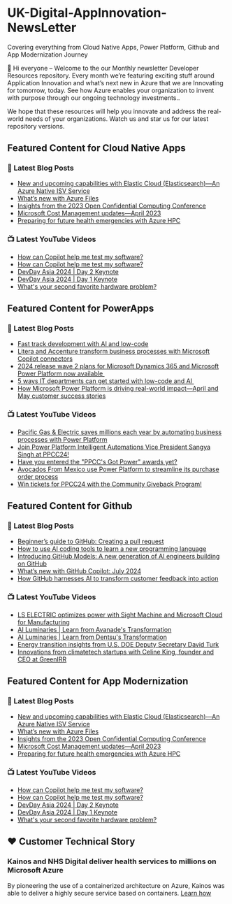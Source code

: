 # UK-Digital-AppInnovation-NewsLetter

Covering everything from Cloud Native Apps, Power Platform, Github and App Modernization Journey

👋 Hi everyone – Welcome to the our Monthly newsletter Developer Resources repository. Every month we’re featuring exciting stuff around Application Innovation and what’s next new in Azure that we are Innovating for tomorrow, today. See how Azure enables your organization to invent with purpose through our ongoing technology investments..


We hope that these resources will help you innovate and address the real-world needs of your organizations. Watch us and star us for our latest repository versions.

## Featured Content for Cloud Native Apps


### 📝 Latest Blog Posts

    
<!-- BLOGCNA:START -->
- [New and upcoming capabilities with Elastic Cloud (Elasticsearch)—An Azure Native ISV Service](https://azure.microsoft.com/blog/new-and-upcoming-capabilities-with-elastic-cloud-elasticsearch-an-azure-native-isv-service/)
- [What’s new with Azure Files](https://azure.microsoft.com/blog/what-s-new-with-azure-files/)
- [Insights from the 2023 Open Confidential Computing Conference](https://azure.microsoft.com/blog/insights-from-the-2023-open-confidential-computing-conference/)
- [Microsoft Cost Management updates—April 2023](https://azure.microsoft.com/blog/microsoft-cost-management-updates-april-2023/)
- [Preparing for future health emergencies with Azure HPC ](https://azure.microsoft.com/blog/preparing-for-future-health-emergencies-with-azure-hpc/)
<!-- BLOGCNA:END -->

### 📺 Latest YouTube Videos

 
<!-- YOUTUBECNA:START -->
- [How can Copilot help me test my software?](https://www.youtube.com/watch?v=UGkQOSEoXuk)
- [How can Copilot help me test my software?](https://www.youtube.com/watch?v=8MUxTk17k6c)
- [DevDay Asia 2024 | Day 2 Keynote](https://www.youtube.com/watch?v=L0PkyrArEf4)
- [DevDay Asia 2024 | Day 1 Keynote](https://www.youtube.com/watch?v=cvAKKR22xhk)
- [What&#39;s your second favorite hardware problem?](https://www.youtube.com/watch?v=CEiCuLIgkBs)
<!-- YOUTUBECNA:END -->

##  Featured Content for PowerApps
### 📝 Latest Blog Posts
<!-- BLOGPOWER:START -->
- [Fast track development with AI and low-code](https://www.microsoft.com/en-us/power-platform/blog/2024/08/06/fast-track-development-with-ai-and-low-code/)
- [Litera and Accenture transform business processes with Microsoft Copilot connectors](https://www.microsoft.com/en-us/power-platform/blog/2024/07/25/litera-and-accenture-transform-business-processes-with-microsoft-copilot-connectors/)
- [2024 release wave 2 plans for Microsoft Dynamics 365 and Microsoft Power Platform now available ](https://www.microsoft.com/en-us/dynamics-365/blog/business-leader/2024/07/16/2024-release-wave-2-plans-for-microsoft-dynamics-365-and-microsoft-power-platform-now-available/)
- [5 ways IT departments can get started with low-code and AI ](https://www.microsoft.com/en-us/microsoft-copilot/blog/copilot-studio/5-ways-it-departments-can-get-started-with-low-code-and-ai/)
- [How Microsoft Power Platform is driving real-world impact—April and May customer success stories](https://www.microsoft.com/en-us/power-platform/blog/2024/06/26/how-microsoft-power-platform-is-driving-real-world-impact-april-and-may-customer-success-stories/)
<!-- BLOGPOWER:END -->
 ### 📺 Latest YouTube Videos
    
<!-- YOUTUBEPOWER:START -->
- [Pacific Gas &amp; Electric saves millions each year by automating business processes with Power Platform](https://www.youtube.com/watch?v=9a_IJJiY3SY)
- [Join Power Platform Intelligent Automations Vice President Sangya Singh at PPCC24!](https://www.youtube.com/watch?v=Klcprco2fr0)
- [Have you entered the &quot;PPCC&#39;s Got Power&quot; awards yet?](https://www.youtube.com/watch?v=Tu5njOjkzuo)
- [Avocados From Mexico use Power Platform to streamline its purchase order process](https://www.youtube.com/watch?v=eLLIoYSEVD0)
- [Win tickets for PPCC24 with the Community Giveback Program!](https://www.youtube.com/watch?v=4fmi4EdDCak)
<!-- YOUTUBEPOWER:END -->

##  Featured Content for Github
### 📝 Latest Blog Posts
<!-- BLOGGITHUB:START -->
- [Beginner’s guide to GitHub: Creating a pull request](https://github.blog/developer-skills/github/beginners-guide-to-github-creating-a-pull-request/)
- [How to use AI coding tools to learn a new programming language](https://github.blog/developer-skills/programming-languages-and-frameworks/how-to-use-ai-coding-tools-to-learn-a-new-programming-language/)
- [Introducing GitHub Models: A new generation of AI engineers building on GitHub](https://github.blog/news-insights/product-news/introducing-github-models/)
- [What’s new with GitHub Copilot: July 2024](https://github.blog/ai-and-ml/github-copilot/whats-new-with-github-copilot-july-2024/)
- [How GitHub harnesses AI to transform customer feedback into action](https://github.blog/ai-and-ml/machine-learning/how-github-harnesses-ai-to-transform-customer-feedback-into-action/)
<!-- BLOGGITHUB:END -->
### 📺 Latest YouTube Videos
<!-- YOUTUBEGITHUB:START -->
- [LS ELECTRIC optimizes power with Sight Machine and Microsoft Cloud for Manufacturing](https://www.youtube.com/watch?v=AtwO3wILvRc)
- [AI Luminaries | Learn from Avanade&#39;s Transformation](https://www.youtube.com/watch?v=ngFCBV_KoYo)
- [AI Luminaries | Learn from Dentsu&#39;s ​Transformation](https://www.youtube.com/watch?v=o3mTuhBSs5A)
- [Energy transition insights from U.S. DOE Deputy Secretary David Turk](https://www.youtube.com/watch?v=kLKCoqnq6vw)
- [Innovations from climatetech startups with Celine King, founder and CEO at GreenIRR](https://www.youtube.com/watch?v=0A4MJtXr4UQ)
<!-- YOUTUBEGITHUB:END -->
##  Featured Content for App Modernization
### 📝 Latest Blog Posts
<!-- BLOGAPPMOD:START -->
- [New and upcoming capabilities with Elastic Cloud (Elasticsearch)—An Azure Native ISV Service](https://azure.microsoft.com/blog/new-and-upcoming-capabilities-with-elastic-cloud-elasticsearch-an-azure-native-isv-service/)
- [What’s new with Azure Files](https://azure.microsoft.com/blog/what-s-new-with-azure-files/)
- [Insights from the 2023 Open Confidential Computing Conference](https://azure.microsoft.com/blog/insights-from-the-2023-open-confidential-computing-conference/)
- [Microsoft Cost Management updates—April 2023](https://azure.microsoft.com/blog/microsoft-cost-management-updates-april-2023/)
- [Preparing for future health emergencies with Azure HPC ](https://azure.microsoft.com/blog/preparing-for-future-health-emergencies-with-azure-hpc/)
<!-- BLOGAPPMOD:END -->
### 📺 Latest YouTube Videos
<!-- YOUTUBEAPPMOD:START -->
- [How can Copilot help me test my software?](https://www.youtube.com/watch?v=UGkQOSEoXuk)
- [How can Copilot help me test my software?](https://www.youtube.com/watch?v=8MUxTk17k6c)
- [DevDay Asia 2024 | Day 2 Keynote](https://www.youtube.com/watch?v=L0PkyrArEf4)
- [DevDay Asia 2024 | Day 1 Keynote](https://www.youtube.com/watch?v=cvAKKR22xhk)
- [What&#39;s your second favorite hardware problem?](https://www.youtube.com/watch?v=CEiCuLIgkBs)
<!-- YOUTUBEAPPMOD:END -->


## ♥️ Customer Technical Story 

### Kainos and NHS Digital deliver health services to millions on Microsoft Azure

By pioneering the use of a containerized architecture on Azure, Kainos was able to deliver a highly secure service based on containers. [Learn how](https://customers.microsoft.com/en-us/story/1368348549535774520-kainos-and-nhs-digital-deliver-health-services-to-millions-on-microsoft-azure)

